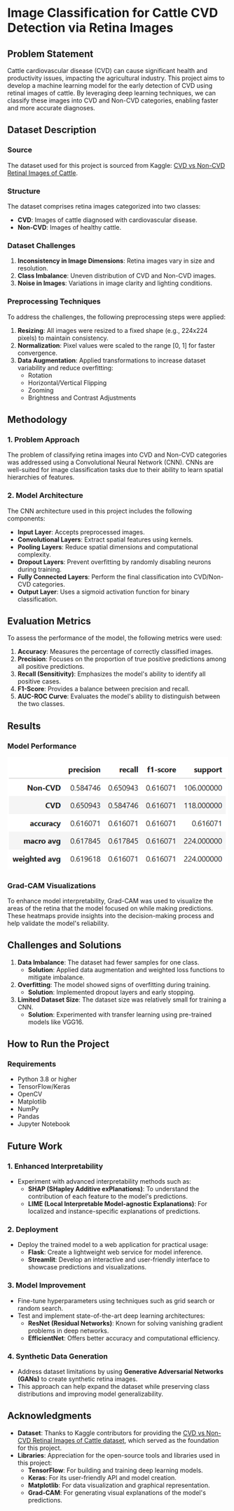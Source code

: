 # Image Classification for Cattle CVD Detection via Retina Images

## Problem Statement
Cattle cardiovascular disease (CVD) can cause significant health and productivity issues, impacting the agricultural industry. This project aims to develop a machine learning model for the early detection of CVD using retinal images of cattle. By leveraging deep learning techniques, we can classify these images into CVD and Non-CVD categories, enabling faster and more accurate diagnoses.

## Dataset Description

### Source
The dataset used for this project is sourced from Kaggle: [CVD vs Non-CVD Retinal Images of Cattle](https://www.kaggle.com/datasets/animalbiometry/cvd-vs-noncvd-retinal-images-of-cattle).

### Structure
The dataset comprises retina images categorized into two classes:
- **CVD**: Images of cattle diagnosed with cardiovascular disease.
- **Non-CVD**: Images of healthy cattle.

### Dataset Challenges
1. **Inconsistency in Image Dimensions**: Retina images vary in size and resolution.
2. **Class Imbalance**: Uneven distribution of CVD and Non-CVD images.
3. **Noise in Images**: Variations in image clarity and lighting conditions.

### Preprocessing Techniques
To address the challenges, the following preprocessing steps were applied:
1. **Resizing**: All images were resized to a fixed shape (e.g., 224x224 pixels) to maintain consistency.
2. **Normalization**: Pixel values were scaled to the range [0, 1] for faster convergence.
3. **Data Augmentation**: Applied transformations to increase dataset variability and reduce overfitting:
   - Rotation
   - Horizontal/Vertical Flipping
   - Zooming
   - Brightness and Contrast Adjustments

## Methodology

### 1. Problem Approach
The problem of classifying retina images into CVD and Non-CVD categories was addressed using a Convolutional Neural Network (CNN). CNNs are well-suited for image classification tasks due to their ability to learn spatial hierarchies of features.

### 2. Model Architecture
The CNN architecture used in this project includes the following components:
- **Input Layer**: Accepts preprocessed images.
- **Convolutional Layers**: Extract spatial features using kernels.
- **Pooling Layers**: Reduce spatial dimensions and computational complexity.
- **Dropout Layers**: Prevent overfitting by randomly disabling neurons during training.
- **Fully Connected Layers**: Perform the final classification into CVD/Non-CVD categories.
- **Output Layer**: Uses a sigmoid activation function for binary classification.

## Evaluation Metrics
To assess the performance of the model, the following metrics were used:
1. **Accuracy**: Measures the percentage of correctly classified images.
2. **Precision**: Focuses on the proportion of true positive predictions among all positive predictions.
3. **Recall (Sensitivity)**: Emphasizes the model's ability to identify all positive cases.
4. **F1-Score**: Provides a balance between precision and recall.
5. **AUC-ROC Curve**: Evaluates the model's ability to distinguish between the two classes.

## Results

### Model Performance
![Classification Report](performance_report.png)


### Grad-CAM Visualizations
To enhance model interpretability, Grad-CAM was used to visualize the areas of the retina that the model focused on while making predictions. These heatmaps provide insights into the decision-making process and help validate the model's reliability.

## Challenges and Solutions

1. **Data Imbalance**: The dataset had fewer samples for one class.
   - **Solution**: Applied data augmentation and weighted loss functions to mitigate imbalance.
2. **Overfitting**: The model showed signs of overfitting during training.
   - **Solution**: Implemented dropout layers and early stopping.
3. **Limited Dataset Size**: The dataset size was relatively small for training a CNN.
   - **Solution**: Experimented with transfer learning using pre-trained models like VGG16.

## How to Run the Project

### Requirements
- Python 3.8 or higher
- TensorFlow/Keras
- OpenCV
- Matplotlib
- NumPy
- Pandas
- Jupyter Notebook

## Future Work

### 1. Enhanced Interpretability
- Experiment with advanced interpretability methods such as:
  - **SHAP (SHapley Additive exPlanations)**: To understand the contribution of each feature to the model's predictions.
  - **LIME (Local Interpretable Model-agnostic Explanations)**: For localized and instance-specific explanations of predictions.

### 2. Deployment
- Deploy the trained model to a web application for practical usage:
  - **Flask**: Create a lightweight web service for model inference.
  - **Streamlit**: Develop an interactive and user-friendly interface to showcase predictions and visualizations.

### 3. Model Improvement
- Fine-tune hyperparameters using techniques such as grid search or random search.
- Test and implement state-of-the-art deep learning architectures:
  - **ResNet (Residual Networks)**: Known for solving vanishing gradient problems in deep networks.
  - **EfficientNet**: Offers better accuracy and computational efficiency.

### 4. Synthetic Data Generation
- Address dataset limitations by using **Generative Adversarial Networks (GANs)** to create synthetic retina images.
- This approach can help expand the dataset while preserving class distributions and improving model generalizability.

## Acknowledgments

- **Dataset**: Thanks to Kaggle contributors for providing the [CVD vs Non-CVD Retinal Images of Cattle dataset](https://www.kaggle.com/datasets/animalbiometry/cvd-vs-noncvd-retinal-images-of-cattle), which served as the foundation for this project.
- **Libraries**: Appreciation for the open-source tools and libraries used in this project:
  - **TensorFlow**: For building and training deep learning models.
  - **Keras**: For its user-friendly API and model creation.
  - **Matplotlib**: For data visualization and graphical representation.
  - **Grad-CAM**: For generating visual explanations of the model's predictions.

